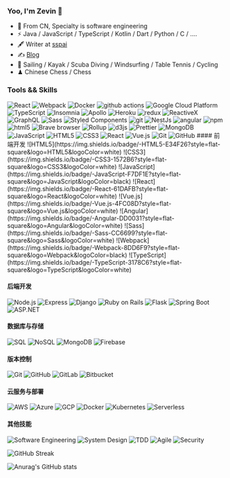 ### Yoo, I'm Zevin 👋

- 🍻 From CN, Specialty is software engineering
- ⚡ Java / JavaScript / TypeScript / Kotlin / Dart / Python / C / ....
- 🖋 Writer at [sspai](https://sspai.com/u/zevin)
- ✍️ [Blog](https://intellieff.top)
- 🏃 Sailing / Kayak / Scuba Diving / Windsurfing / Table Tennis / Cycling
- ♟ Chinese Chess / Chess 

<h3>Tools && Skills</h3>
<p>
  <img alt="React" src="https://img.shields.io/badge/-React-45b8d8?style=flat-square&logo=react&logoColor=white" />
  <img alt="Webpack" src="https://img.shields.io/badge/-Webpack-8DD6F9?style=flat-square&logo=webpack&logoColor=white" /> 
  <img alt="Docker" src="https://img.shields.io/badge/-Docker-46a2f1?style=flat-square&logo=docker&logoColor=white" />
  <img alt="github actions" src="https://img.shields.io/badge/-Github_Actions-2088FF?style=flat-square&logo=github-actions&logoColor=white" />
  <img alt="Google Cloud Platform" src="https://img.shields.io/badge/-Google_Cloud_Platform-1a73e8?style=flat-square&logo=google-cloud&logoColor=white" />
  <img alt="TypeScript" src="https://img.shields.io/badge/-TypeScript-007ACC?style=flat-square&logo=typescript&logoColor=white" />
  <img alt="Insomnia" src="https://img.shields.io/badge/-Insomnia-5849BE?style=flat-square&logo=insomnia&logoColor=white" />
  <img alt="Apollo" src="https://img.shields.io/badge/-Apollo%20GraphQL-311C87?style=flat-square&logo=apollo-graphql&logoColor=white" />
  <img alt="Heroku" src="https://img.shields.io/badge/-Heroku-430098?style=flat-square&logo=heroku&logoColor=white" />
  <img alt="redux" src="https://img.shields.io/badge/-Redux-764ABC?style=flat-square&logo=redux&logoColor=white" />
  <img alt="ReactiveX" src="https://img.shields.io/badge/-RxJs-B7178C?style=flat-square&logo=reactivex&logoColor=white" />
  <img alt="GraphQL" src="https://img.shields.io/badge/-GraphQL-E10098?style=flat-square&logo=graphql&logoColor=white" />
  <img alt="Sass" src="https://img.shields.io/badge/-Sass-CC6699?style=flat-square&logo=sass&logoColor=white" />
  <img alt="Styled Components" src="https://img.shields.io/badge/-Styled_Components-db7092?style=flat-square&logo=styled-components&logoColor=white" />
  <img alt="git" src="https://img.shields.io/badge/-Git-F05032?style=flat-square&logo=git&logoColor=white" />
  <img alt="NestJs" src="https://img.shields.io/badge/-NestJs-ea2845?style=flat-square&logo=nestjs&logoColor=white" />
  <img alt="angular" src="https://img.shields.io/badge/-Angular-DD0031?style=flat-square&logo=angular&logoColor=white" />
  <img alt="npm" src="https://img.shields.io/badge/-NPM-CB3837?style=flat-square&logo=npm&logoColor=white" />
  <img alt="html5" src="https://img.shields.io/badge/-HTML5-E34F26?style=flat-square&logo=html5&logoColor=white" />
  <img alt="Brave browser" src="https://img.shields.io/badge/-Brave_Browser-FB542B?style=flat-square&logo=brave&logoColor=white" />
  <img alt="Rollup" src="https://img.shields.io/badge/-Rollup-EC4A3F?style=flat-square&logo=rollup.js&logoColor=white" />
  <img alt="d3js" src="https://img.shields.io/badge/-D3.js-F9A03C?style=flat-square&logo=d3.js&logoColor=white" />
  <img alt="Prettier" src="https://img.shields.io/badge/-Prettier-F7B93E?style=flat-square&logo=prettier&logoColor=white" />
  <img alt="MongoDB" src="https://img.shields.io/badge/-MongoDB-13aa52?style=flat-square&logo=mongodb&logoColor=white" />
  <img alt="JavaScript" src="https://img.shields.io/badge/-JavaScript-F7DF1E?style=flat-square&logo=JavaScript&logoColor=white" /> <img alt="HTML5" src="https://img.shields.io/badge/-HTML5-E34F26?style=flat-square&logo=HTML5&logoColor=white" /> <img alt="CSS3" src="https://img.shields.io/badge/-CSS3-1572B6?style=flat-square&logo=CSS3&logoColor=white" /> <img alt="React" src="https://img.shields.io/badge/-React-61DAFB?style=flat-square&logo=React&logoColor=white" /> <img alt="Vue.js" src="https://img.shields.io/badge/-Vue.js-4FC08D?style=flat-square&logo=Vue.js&logoColor=white" /> <img alt="Git" src="https://img.shields.io/badge/-Git-F05032?style=flat-square&logo=Git&logoColor=white" /> <img alt="GitHub" src="https://img.shields.io/badge/-GitHub-181717?style=flat-square&logo=GitHub&logoColor=white" />
#### 前端开发
![HTML5](https://img.shields.io/badge/-HTML5-E34F26?style=flat-square&logo=HTML5&logoColor=white)
![CSS3](https://img.shields.io/badge/-CSS3-1572B6?style=flat-square&logo=CSS3&logoColor=white)
![JavaScript](https://img.shields.io/badge/-JavaScript-F7DF1E?style=flat-square&logo=JavaScript&logoColor=black)
![React](https://img.shields.io/badge/-React-61DAFB?style=flat-square&logo=React&logoColor=white)
![Vue.js](https://img.shields.io/badge/-Vue.js-4FC08D?style=flat-square&logo=Vue.js&logoColor=white)
![Angular](https://img.shields.io/badge/-Angular-DD0031?style=flat-square&logo=Angular&logoColor=white)
![Sass](https://img.shields.io/badge/-Sass-CC6699?style=flat-square&logo=Sass&logoColor=white)
![Webpack](https://img.shields.io/badge/-Webpack-8DD6F9?style=flat-square&logo=Webpack&logoColor=black)
![TypeScript](https://img.shields.io/badge/-TypeScript-3178C6?style=flat-square&logo=TypeScript&logoColor=white)

#### 后端开发
![Node.js](https://img.shields.io/badge/-Node.js-43853d?style=flat-square&logo=Node.js&logoColor=white)
![Express](https://img.shields.io/badge/-Express-000000?style=flat-square&logo=Express&logoColor=white)
![Django](https://img.shields.io/badge/-Django-092E20?style=flat-square&logo=Django&logoColor=white)
![Ruby on Rails](https://img.shields.io/badge/-Ruby_on_Rails-CC0000?style=flat-square&logo=Ruby-on-Rails&logoColor=white)
![Flask](https://img.shields.io/badge/-Flask-000000?style=flat-square&logo=Flask&logoColor=white)
![Spring Boot](https://img.shields.io/badge/-Spring_Boot-6DB33F?style=flat-square&logo=Spring-Boot&logoColor=white)
![ASP.NET](https://img.shields.io/badge/-ASP.NET-512BD4?style=flat-square&logo=.NET&logoColor=white)

#### 数据库与存储
![SQL](https://img.shields.io/badge/-SQL-4479A1?style=flat-square&logo=MySQL&logoColor=white)
![NoSQL](https://img.shields.io/badge/-NoSQL-4DB33D?style=flat-square)
![MongoDB](https://img.shields.io/badge/-MongoDB-47A248?style=flat-square&logo=MongoDB&logoColor=white)
![Firebase](https://img.shields.io/badge/-Firebase-FFCA28?style=flat-square&logo=Firebase&logoColor=black)

#### 版本控制
![Git](https://img.shields.io/badge/-Git-F05032?style=flat-square&logo=Git&logoColor=white)
![GitHub](https://img.shields.io/badge/-GitHub-181717?style=flat-square&logo=GitHub&logoColor=white)
![GitLab](https://img.shields.io/badge/-GitLab-FCA121?style=flat-square&logo=GitLab&logoColor=black)
![Bitbucket](https://img.shields.io/badge/-Bitbucket-0052CC?style=flat-square&logo=Bitbucket&logoColor=white)

#### 云服务与部署
![AWS](https://img.shields.io/badge/-AWS-232F3E?style=flat-square&logo=Amazon-AWS&logoColor=white)
![Azure](https://img.shields.io/badge/-Azure-0089D6?style=flat-square&logo=Microsoft-Azure&logoColor=white)
![GCP](https://img.shields.io/badge/-GCP-4285F4?style=flat-square&logo=Google-Cloud&logoColor=white)
![Docker](https://img.shields.io/badge/-Docker-2496ED?style=flat-square&logo=Docker&logoColor=white)
![Kubernetes](https://img.shields.io/badge/-Kubernetes-326CE5?style=flat-square&logo=Kubernetes&logoColor=white)
![Serverless](https://img.shields.io/badge/-Serverless-FD5750?style=flat-square&logo=Serverless&logoColor=black)

#### 其他技能
![Software Engineering](https://img.shields.io/badge/-Software_Engineering-000000?style=flat-square)
![System Design](https://img.shields.io/badge/-System_Design-343434?style=flat-square)
![TDD](https://img.shields.io/badge/-TDD-0095D5?style=flat-square)
![Agile](https://img.shields.io/badge/-Agile-009BCC?style=flat-square)
![Security](https://img.shields.io/badge/-Security-0089D6?style=flat-square)
  <br/>
</p>  

![GitHub Streak](https://streak-stats.demolab.com?user=zevino&locale=zh_Hans)  

![Anurag's GitHub stats](https://github-readme-stats.vercel.app/api?username=zevino&count_private=true&show_icons=true&theme=radical)

